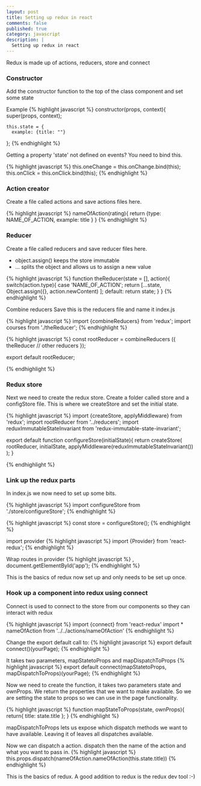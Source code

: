 ```yaml
---
layout: post
title: Setting up redux in react
comments: false
published: true
category: javascript
description: |
  Setting up redux in react
---
```


Redux is made up of actions, reducers, store and connect

### Constructor

Add the constructor function to the top of the class component and set some state

Example
{% highlight javascript %}
constructor(props, context){
	super(props, context);

	this.state = {
	  example: {title: ""}
};
{% endhighlight %}


Getting a property 'state' not defined on events?
You need to bind this.

{% highlight javascript %}
  this.oneChange = this.onChange.bind(this);
  this.onClick = this.onClick.bind(this);
{% endhighlight %}

### Action creator

Create a file called actions and save actions files here.

{% highlight javascript %}
nameOfAction(rating){
  return {type: NAME_OF_ACTION, example: title  }
}
{% endhighlight %}

### Reducer

Create a file called reducers and save reducer files here.
- object.assign() keeps the store immutable
- ... splits the object and allows us to assign a new value

{% highlight javascript %}
function theReducer(state = [], action){
   switch(action.type){
      case 'NAME_OF_ACTION';
      return [...state,
        Object.assign({}, action.newContent)
      ];
    default:
      return state;
   }
}
{% endhighlight %}

Combine reducers
Save this is the reducers file and name it index.js

{% highlight javascript %}
import {combineReducers} from 'redux';
import courses from './theReducer';
{% endhighlight %}

{% highlight javascript %}
const rootReducer = combineReducers ({
  theReducer
  // other reducers
});

export default rootReducer;

{% endhighlight %}


### Redux store

Next we need to create the redux store. Create a folder called store and a configStore file. This is where we createStore and set the initial state.

{% highlight javascript %}
import {createStore, applyMiddleware} from 'redux';
import rootReducer from '../reducers';
import reduxImmutableStateInvariant from 'redux-immutable-state-invariant';

export default function configureStore(initialState){
  return createStore(
    rootReducer,
    initialState,
    applyMiddleware(reduxImmutableStateInvariant())
  );
}

{% endhighlight %}

### Link up the redux parts

In index.js we now need to set up some bits.

{% highlight javascript %}
import configureStore from './store/configureStore';
{% endhighlight %}

{% highlight javascript %}
const store = configureStore();
{% endhighlight %}

import provider
{% highlight javascript %}
import {Provider} from 'react-redux';
{% endhighlight %}

Wrap routes in provider
{% highlight javascript %}
<Provider store={store}>
	<Router routes={routes}; />
</Provider>,
document.getElementById('app');
{% endhighlight %}

This is the basics of redux now set up and only needs to be set up once.


### Hook up a component into redux using connect

Connect is used to connect to the store from our components so they can interact with redux

{% highlight javascript %}
import {connect} from 'react-redux'
import * nameOfAction from '../../actions/nameOfAction'
{% endhighlight %}

Change the export default call to:
{% highlight javascript %}
export default connect()(yourPage);
{% endhighlight %}

It takes two parameters, mapStatetoProps and mapDispatchToProps
{% highlight javascript %}
export default connect(mapStatetoProps, mapDispatchToProps)(yourPage);
{% endhighlight %}

Now we need to create the function, it takes two parameters state and ownProps. We return the properties that we want to make available. So we are setting the state to props so we can use in the page functionality.

{% highlight javascript %}
function mapStateToProps(state, ownProps){
  return{
    title: state.title
  };
}
{% endhighlight %}

mapDispatchToProps lets us expose which dispatch methods we want to have available. Leaving it of leaves all dispatches available.

Now we can dispatch a action. dispatch then the name of the action and what you want to pass in.
{% highlight javascript %}
this.props.dispatch(nameOfAction.nameOfAction(this.state.title))
{% endhighlight %}

This is the basics of redux. A good addition to redux is the redux dev tool :-)

